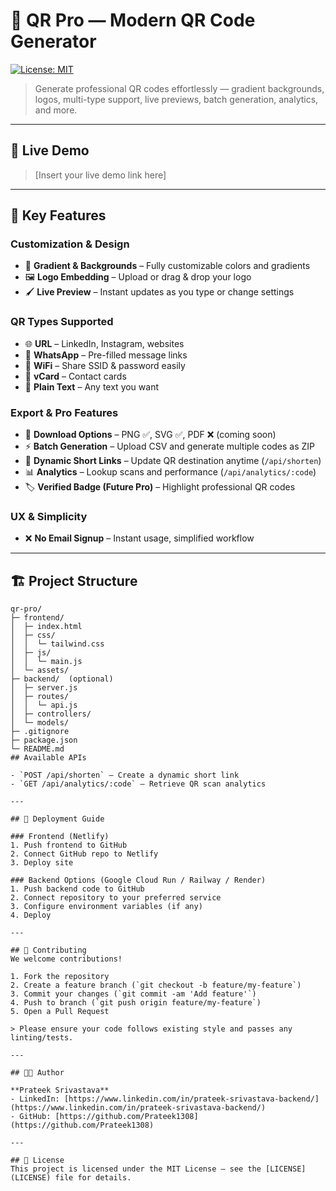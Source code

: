 # 🎯 QR Pro — Modern QR Code Generator

[![License: MIT](https://img.shields.io/badge/License-MIT-blue.svg)](LICENSE)

> Generate professional QR codes effortlessly — gradient backgrounds, logos, multi-type support, live previews, batch generation, analytics, and more.

---

## 🔗 Live Demo
> [Insert your live demo link here]

---

## 🚀 Key Features

### Customization & Design
- 🎨 **Gradient & Backgrounds** – Fully customizable colors and gradients  
- 🖼️ **Logo Embedding** – Upload or drag & drop your logo  
- 🖌️ **Live Preview** – Instant updates as you type or change settings  

### QR Types Supported
- 🌐 **URL** – LinkedIn, Instagram, websites  
- 💬 **WhatsApp** – Pre-filled message links  
- 📶 **WiFi** – Share SSID & password easily  
- 👤 **vCard** – Contact cards  
- 📄 **Plain Text** – Any text you want  

### Export & Pro Features
- 📂 **Download Options** – PNG ✅, SVG ✅, PDF ❌ (coming soon)  
- ⚡ **Batch Generation** – Upload CSV and generate multiple codes as ZIP  
- 🔗 **Dynamic Short Links** – Update QR destination anytime (`/api/shorten`)  
- 📊 **Analytics** – Lookup scans and performance (`/api/analytics/:code`)  
- 🏷️ **Verified Badge (Future Pro)** – Highlight professional QR codes  

### UX & Simplicity
- ❌ **No Email Signup** – Instant usage, simplified workflow

---

## 🏗️ Project Structure

```text
qr-pro/
├─ frontend/
│  ├─ index.html
│  ├─ css/
│  │  └─ tailwind.css
│  ├─ js/
│  │  └─ main.js
│  └─ assets/
├─ backend/  (optional)
│  ├─ server.js
│  ├─ routes/
│  │  └─ api.js
│  ├─ controllers/
│  └─ models/
├─ .gitignore
├─ package.json
└─ README.md
## Available APIs

- `POST /api/shorten` – Create a dynamic short link  
- `GET /api/analytics/:code` – Retrieve QR scan analytics

---

## 🚀 Deployment Guide

### Frontend (Netlify)
1. Push frontend to GitHub  
2. Connect GitHub repo to Netlify  
3. Deploy site

### Backend Options (Google Cloud Run / Railway / Render)
1. Push backend code to GitHub  
2. Connect repository to your preferred service  
3. Configure environment variables (if any)  
4. Deploy

---

## 🤝 Contributing
We welcome contributions!  

1. Fork the repository  
2. Create a feature branch (`git checkout -b feature/my-feature`)  
3. Commit your changes (`git commit -am 'Add feature'`)  
4. Push to branch (`git push origin feature/my-feature`)  
5. Open a Pull Request  

> Please ensure your code follows existing style and passes any linting/tests.

---

## 👨‍💻 Author

**Prateek Srivastava**  
- LinkedIn: [https://www.linkedin.com/in/prateek-srivastava-backend/](https://www.linkedin.com/in/prateek-srivastava-backend/)  
- GitHub: [https://github.com/Prateek1308](https://github.com/Prateek1308)

---

## 📄 License
This project is licensed under the MIT License – see the [LICENSE](LICENSE) file for details.
